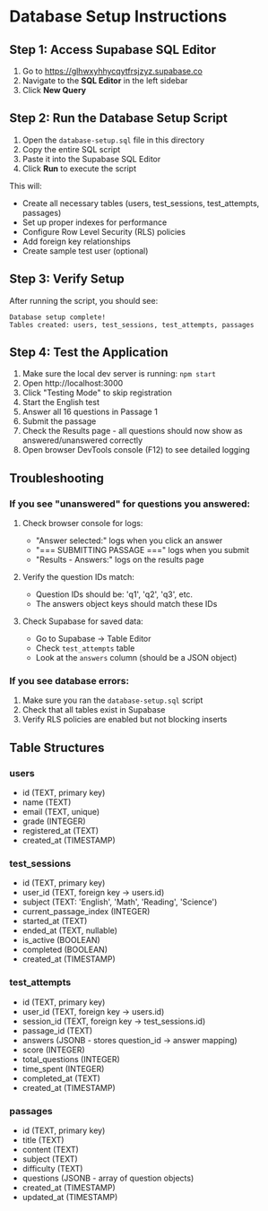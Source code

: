 # Database Setup Instructions

## Step 1: Access Supabase SQL Editor

1. Go to https://glhwxyhhycqytfrsjzyz.supabase.co
2. Navigate to the **SQL Editor** in the left sidebar
3. Click **New Query**

## Step 2: Run the Database Setup Script

1. Open the `database-setup.sql` file in this directory
2. Copy the entire SQL script
3. Paste it into the Supabase SQL Editor
4. Click **Run** to execute the script

This will:
- Create all necessary tables (users, test_sessions, test_attempts, passages)
- Set up proper indexes for performance
- Configure Row Level Security (RLS) policies
- Add foreign key relationships
- Create sample test user (optional)

## Step 3: Verify Setup

After running the script, you should see:
```
Database setup complete!
Tables created: users, test_sessions, test_attempts, passages
```

## Step 4: Test the Application

1. Make sure the local dev server is running: `npm start`
2. Open http://localhost:3000
3. Click "Testing Mode" to skip registration
4. Start the English test
5. Answer all 16 questions in Passage 1
6. Submit the passage
7. Check the Results page - all questions should now show as answered/unanswered correctly
8. Open browser DevTools console (F12) to see detailed logging

## Troubleshooting

### If you see "unanswered" for questions you answered:

1. Check browser console for logs:
   - "Answer selected:" logs when you click an answer
   - "=== SUBMITTING PASSAGE ===" logs when you submit
   - "Results - Answers:" logs on the results page

2. Verify the question IDs match:
   - Question IDs should be: 'q1', 'q2', 'q3', etc.
   - The answers object keys should match these IDs

3. Check Supabase for saved data:
   - Go to Supabase → Table Editor
   - Check `test_attempts` table
   - Look at the `answers` column (should be a JSON object)

### If you see database errors:

1. Make sure you ran the `database-setup.sql` script
2. Check that all tables exist in Supabase
3. Verify RLS policies are enabled but not blocking inserts

## Table Structures

### users
- id (TEXT, primary key)
- name (TEXT)
- email (TEXT, unique)
- grade (INTEGER)
- registered_at (TEXT)
- created_at (TIMESTAMP)

### test_sessions
- id (TEXT, primary key)
- user_id (TEXT, foreign key → users.id)
- subject (TEXT: 'English', 'Math', 'Reading', 'Science')
- current_passage_index (INTEGER)
- started_at (TEXT)
- ended_at (TEXT, nullable)
- is_active (BOOLEAN)
- completed (BOOLEAN)
- created_at (TIMESTAMP)

### test_attempts
- id (TEXT, primary key)
- user_id (TEXT, foreign key → users.id)
- session_id (TEXT, foreign key → test_sessions.id)
- passage_id (TEXT)
- answers (JSONB - stores question_id → answer mapping)
- score (INTEGER)
- total_questions (INTEGER)
- time_spent (INTEGER)
- completed_at (TEXT)
- created_at (TIMESTAMP)

### passages
- id (TEXT, primary key)
- title (TEXT)
- content (TEXT)
- subject (TEXT)
- difficulty (TEXT)
- questions (JSONB - array of question objects)
- created_at (TIMESTAMP)
- updated_at (TIMESTAMP)
